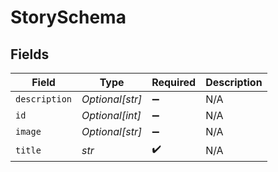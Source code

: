 # StorySchema


## Fields

| Field              | Type               | Required           | Description        |
| ------------------ | ------------------ | ------------------ | ------------------ |
| `description`      | *Optional[str]*    | :heavy_minus_sign: | N/A                |
| `id`               | *Optional[int]*    | :heavy_minus_sign: | N/A                |
| `image`            | *Optional[str]*    | :heavy_minus_sign: | N/A                |
| `title`            | *str*              | :heavy_check_mark: | N/A                |